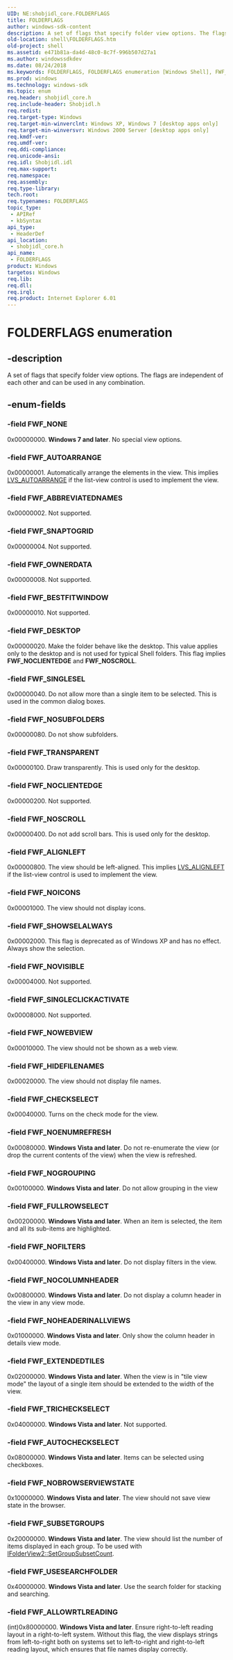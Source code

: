 ```yaml
---
UID: NE:shobjidl_core.FOLDERFLAGS
title: FOLDERFLAGS
author: windows-sdk-content
description: A set of flags that specify folder view options. The flags are independent of each other and can be used in any combination.
old-location: shell\FOLDERFLAGS.htm
old-project: shell
ms.assetid: e471b81a-da4d-48c0-8c7f-996b507d27a1
ms.author: windowssdkdev
ms.date: 08/24/2018
ms.keywords: FOLDERFLAGS, FOLDERFLAGS enumeration [Windows Shell], FWF_ABBREVIATEDNAMES, FWF_ALIGNLEFT, FWF_ALLOWRTLREADING, FWF_AUTOARRANGE, FWF_AUTOCHECKSELECT, FWF_BESTFITWINDOW, FWF_CHECKSELECT, FWF_DESKTOP, FWF_EXTENDEDTILES, FWF_FULLROWSELECT, FWF_HIDEFILENAMES, FWF_NOBROWSERVIEWSTATE, FWF_NOCLIENTEDGE, FWF_NOCOLUMNHEADER, FWF_NOENUMREFRESH, FWF_NOFILTERS, FWF_NOGROUPING, FWF_NOHEADERINALLVIEWS, FWF_NOICONS, FWF_NONE, FWF_NOSCROLL, FWF_NOSUBFOLDERS, FWF_NOVISIBLE, FWF_NOWEBVIEW, FWF_OWNERDATA, FWF_SHOWSELALWAYS, FWF_SINGLECLICKACTIVATE, FWF_SINGLESEL, FWF_SNAPTOGRID, FWF_SUBSETGROUPS, FWF_TRANSPARENT, FWF_TRICHECKSELECT, FWF_USESEARCHFOLDER, _win32_FOLDERFLAGS, shell.FOLDERFLAGS, shobjidl_core/FOLDERFLAGS, shobjidl_core/FWF_ABBREVIATEDNAMES, shobjidl_core/FWF_ALIGNLEFT, shobjidl_core/FWF_ALLOWRTLREADING, shobjidl_core/FWF_AUTOARRANGE, shobjidl_core/FWF_AUTOCHECKSELECT, shobjidl_core/FWF_BESTFITWINDOW, shobjidl_core/FWF_CHECKSELECT, shobjidl_core/FWF_DESKTOP, shobjidl_core/FWF_EXTENDEDTILES, shobjidl_core/FWF_FULLROWSELECT, shobjidl_core/FWF_HIDEFILENAMES, shobjidl_core/FWF_NOBROWSERVIEWSTATE, shobjidl_core/FWF_NOCLIENTEDGE, shobjidl_core/FWF_NOCOLUMNHEADER, shobjidl_core/FWF_NOENUMREFRESH, shobjidl_core/FWF_NOFILTERS, shobjidl_core/FWF_NOGROUPING, shobjidl_core/FWF_NOHEADERINALLVIEWS, shobjidl_core/FWF_NOICONS, shobjidl_core/FWF_NONE, shobjidl_core/FWF_NOSCROLL, shobjidl_core/FWF_NOSUBFOLDERS, shobjidl_core/FWF_NOVISIBLE, shobjidl_core/FWF_NOWEBVIEW, shobjidl_core/FWF_OWNERDATA, shobjidl_core/FWF_SHOWSELALWAYS, shobjidl_core/FWF_SINGLECLICKACTIVATE, shobjidl_core/FWF_SINGLESEL, shobjidl_core/FWF_SNAPTOGRID, shobjidl_core/FWF_SUBSETGROUPS, shobjidl_core/FWF_TRANSPARENT, shobjidl_core/FWF_TRICHECKSELECT, shobjidl_core/FWF_USESEARCHFOLDER
ms.prod: windows
ms.technology: windows-sdk
ms.topic: enum
req.header: shobjidl_core.h
req.include-header: Shobjidl.h
req.redist: 
req.target-type: Windows
req.target-min-winverclnt: Windows XP, Windows 7 [desktop apps only]
req.target-min-winversvr: Windows 2000 Server [desktop apps only]
req.kmdf-ver: 
req.umdf-ver: 
req.ddi-compliance: 
req.unicode-ansi: 
req.idl: Shobjidl.idl
req.max-support: 
req.namespace: 
req.assembly: 
req.type-library: 
tech.root: 
req.typenames: FOLDERFLAGS
topic_type:
 - APIRef
 - kbSyntax
api_type:
 - HeaderDef
api_location:
 - shobjidl_core.h
api_name:
 - FOLDERFLAGS
product: Windows
targetos: Windows
req.lib: 
req.dll: 
req.irql: 
req.product: Internet Explorer 6.01
---
```


# FOLDERFLAGS enumeration


## -description


A set of flags that specify folder view options. The flags are independent of each other and can be used in any combination.


## -enum-fields




### -field FWF_NONE

0x00000000. <b>Windows 7 and later</b>. No special view options.


### -field FWF_AUTOARRANGE

0x00000001. Automatically arrange the elements in the view. This implies <a href="https://msdn.microsoft.com/8b57239b-112e-4fb6-b394-15501bd3f5b3">LVS_AUTOARRANGE</a> if the list-view control is used to implement the view.


### -field FWF_ABBREVIATEDNAMES

0x00000002. Not supported.


### -field FWF_SNAPTOGRID

0x00000004. Not supported.


### -field FWF_OWNERDATA

0x00000008. Not supported.


### -field FWF_BESTFITWINDOW

0x00000010. Not supported.


### -field FWF_DESKTOP

0x00000020. Make the folder behave like the desktop. This value applies only to the desktop and is not used for typical Shell folders. This flag implies <b>FWF_NOCLIENTEDGE</b> and <b>FWF_NOSCROLL</b>.


### -field FWF_SINGLESEL

0x00000040. Do not allow more than a single item to be selected. This is used in the common dialog boxes.


### -field FWF_NOSUBFOLDERS

0x00000080. Do not show subfolders.


### -field FWF_TRANSPARENT

0x00000100. Draw transparently. This is used only for the desktop.


### -field FWF_NOCLIENTEDGE

0x00000200. Not supported.


### -field FWF_NOSCROLL

0x00000400. Do not add scroll bars. This is used only for the desktop.


### -field FWF_ALIGNLEFT

0x00000800. The view should be left-aligned. This implies <a href="https://msdn.microsoft.com/8b57239b-112e-4fb6-b394-15501bd3f5b3">LVS_ALIGNLEFT</a> if the list-view control is used to implement the view.


### -field FWF_NOICONS

0x00001000. The view should not display icons.


### -field FWF_SHOWSELALWAYS

0x00002000. This flag is deprecated as of Windows XP and has no effect. Always show the selection.


### -field FWF_NOVISIBLE

0x00004000. Not supported.


### -field FWF_SINGLECLICKACTIVATE

0x00008000. Not supported.


### -field FWF_NOWEBVIEW

0x00010000. The view should not be shown as a web view.


### -field FWF_HIDEFILENAMES

0x00020000. The view should not display file names.


### -field FWF_CHECKSELECT

0x00040000. Turns on the check mode for the view.


### -field FWF_NOENUMREFRESH

0x00080000. <b>Windows Vista and later</b>. Do not re-enumerate the view (or drop the current contents of the view) when the view is refreshed.


### -field FWF_NOGROUPING

0x00100000. <b>Windows Vista and later</b>. Do not allow grouping in the view


### -field FWF_FULLROWSELECT

0x00200000. <b>Windows Vista and later</b>. When an item is selected, the item and all its sub-items are highlighted.


### -field FWF_NOFILTERS

0x00400000. <b>Windows Vista and later</b>. Do not display filters in the view.


### -field FWF_NOCOLUMNHEADER

0x00800000. <b>Windows Vista and later</b>. Do not display a column header in the view in any view mode.


### -field FWF_NOHEADERINALLVIEWS

0x01000000. <b>Windows Vista and later</b>. Only show the column header in details view mode.


### -field FWF_EXTENDEDTILES

0x02000000. <b>Windows Vista and later</b>. When the view is in "tile view mode" the layout of a single item should be extended to the width of the view.


### -field FWF_TRICHECKSELECT

0x04000000. <b>Windows Vista and later</b>. Not supported.


### -field FWF_AUTOCHECKSELECT

0x08000000. <b>Windows Vista and later</b>. Items can be selected using checkboxes.


### -field FWF_NOBROWSERVIEWSTATE

0x10000000. <b>Windows Vista and later</b>. The view should not save view state in the browser.


### -field FWF_SUBSETGROUPS

0x20000000. <b>Windows Vista and later</b>. The view should list the number of items displayed in each group.  To be used with <a href="https://msdn.microsoft.com/5aacc63a-d129-4539-a43f-f4dd74ab4fea">IFolderView2::SetGroupSubsetCount</a>.


### -field FWF_USESEARCHFOLDER

0x40000000. <b>Windows Vista and later</b>. Use the search folder for stacking and searching.


### -field FWF_ALLOWRTLREADING

(int)0x80000000. <b>Windows Vista and later</b>. Ensure right-to-left reading layout in a right-to-left system. Without this flag, the view displays strings from left-to-right both on systems set to left-to-right and right-to-left reading layout, which ensures that file names display correctly.

